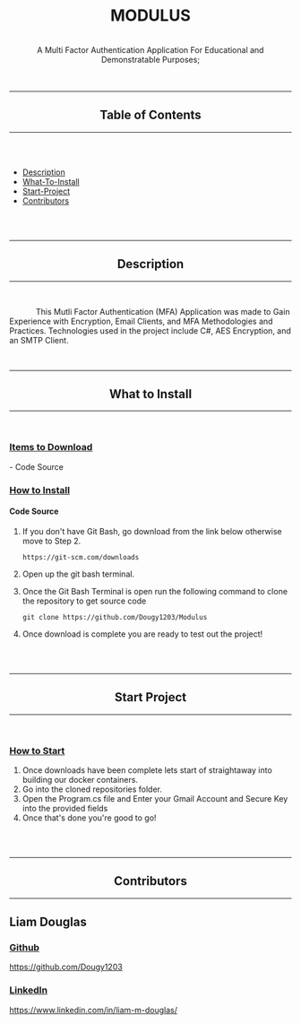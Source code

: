 <div class="mainTitle" align="center">
    
#    MODULUS

</div>
<br>
<div class="mainDescription" align="center">
    A Multi Factor Authentication Application For Educational and Demonstratable Purposes;
</div>
<br>
<br>

---

<div align="center">

## Table of Contents

</div>

---

<br>
<br>

- [Description](#description)
- [What-To-Install](#what-to-install)
- [Start-Project](#start-project)
- [Contributors](#contributors)

<br>
<br>

<div class="header" align="center">

---

## Description
---
</div>
<br>

&nbsp; &nbsp; &nbsp; &nbsp; &nbsp; &nbsp;
This Mutli Factor Authentication (MFA) Application was made to Gain Experience with Encryption, Email Clients, and MFA Methodologies and Practices. Technologies used in the project include C#, AES Encryption, and an SMTP Client.

<br>
<div class="header" align="center">

---

## What to Install

---

</div>
<br>

<u>

### Items to Download

</u>
-   Code Source

<br>
<u>

### How to Install
</u>

#### Code Source
1. If you don't have Git Bash, go download from the link below otherwise move to Step 2.

    ```
    https://git-scm.com/downloads
    ```

2. Open up the git bash terminal.
3. Once the Git Bash Terminal is open run the following command to clone the repository to get source code

    ```
    git clone https://github.com/Dougy1203/Modulus
    ```
4. Once download is complete you are ready to test out the project!

<br>
<br>

<div class="header" align="center">

---

## Start Project

---

</div>
<br>
<u>

### How to Start
</u>

1. Once downloads have been complete lets start of straightaway into building our docker containers.
2. Go into the cloned repositories folder.
3. Open the Program.cs file and Enter your Gmail Account and Secure Key into the provided fields
4. Once that's done you're good to go!
<br>
<br>

<div class="header" align="center">

---

## Contributors
---

</div>

## Liam Douglas

<u>

### Github

https://github.com/Dougy1203
</u>
<u>

### LinkedIn

https://www.linkedin.com/in/liam-m-douglas/
</u>
